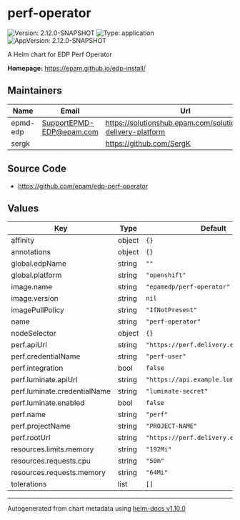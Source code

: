# perf-operator

![Version: 2.12.0-SNAPSHOT](https://img.shields.io/badge/Version-2.12.0--SNAPSHOT-informational?style=flat-square) ![Type: application](https://img.shields.io/badge/Type-application-informational?style=flat-square) ![AppVersion: 2.12.0-SNAPSHOT](https://img.shields.io/badge/AppVersion-2.12.0--SNAPSHOT-informational?style=flat-square)

A Helm chart for EDP Perf Operator

**Homepage:** <https://epam.github.io/edp-install/>

## Maintainers

| Name | Email | Url |
| ---- | ------ | --- |
| epmd-edp | <SupportEPMD-EDP@epam.com> | <https://solutionshub.epam.com/solution/epam-delivery-platform> |
| sergk |  | <https://github.com/SergK> |

## Source Code

* <https://github.com/epam/edp-perf-operator>

## Values

| Key | Type | Default | Description |
|-----|------|---------|-------------|
| affinity | object | `{}` |  |
| annotations | object | `{}` |  |
| global.edpName | string | `""` |  |
| global.platform | string | `"openshift"` |  |
| image.name | string | `"epamedp/perf-operator"` |  |
| image.version | string | `nil` |  |
| imagePullPolicy | string | `"IfNotPresent"` |  |
| name | string | `"perf-operator"` |  |
| nodeSelector | object | `{}` |  |
| perf.apiUrl | string | `"https://perf.delivery.example.com"` |  |
| perf.credentialName | string | `"perf-user"` |  |
| perf.integration | bool | `false` |  |
| perf.luminate.apiUrl | string | `"https://api.example.luminatesec.com"` |  |
| perf.luminate.credentialName | string | `"luminate-secret"` |  |
| perf.luminate.enabled | bool | `false` |  |
| perf.name | string | `"perf"` |  |
| perf.projectName | string | `"PROJECT-NAME"` |  |
| perf.rootUrl | string | `"https://perf.delivery.example.com"` |  |
| resources.limits.memory | string | `"192Mi"` |  |
| resources.requests.cpu | string | `"50m"` |  |
| resources.requests.memory | string | `"64Mi"` |  |
| tolerations | list | `[]` |  |

----------------------------------------------
Autogenerated from chart metadata using [helm-docs v1.10.0](https://github.com/norwoodj/helm-docs/releases/v1.10.0)
